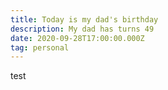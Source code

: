 ```yaml
---
title: Today is my dad's birthday
description: My dad has turns 49
date: 2020-09-28T17:00:00.000Z
tag: personal
---
```

test